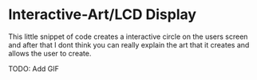 # Interactive-Art/LCD Display
This little snippet of code creates a interactive circle on the users screen and after that I dont think you can really explain the art that it creates and allows the user to create.

TODO: Add GIF
